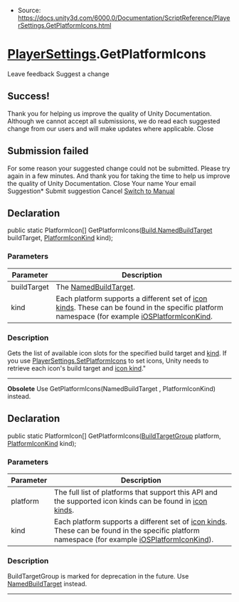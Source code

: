 * Source: https://docs.unity3d.com/6000.0/Documentation/ScriptReference/PlayerSettings.GetPlatformIcons.html

#  [PlayerSettings](https://docs.unity3d.com/6000.0/Documentation/ScriptReference/PlayerSettings.html).GetPlatformIcons
Leave feedback
Suggest a change
## Success!
Thank you for helping us improve the quality of Unity Documentation. Although we cannot accept all submissions, we do read each suggested change from our users and will make updates where applicable.
Close
## Submission failed
For some reason your suggested change could not be submitted. Please <a>try again</a> in a few minutes. And thank you for taking the time to help us improve the quality of Unity Documentation.
Close
Your name Your email Suggestion* Submit suggestion
Cancel
[Switch to Manual](https://docs.unity3d.com/6000.0/Documentation/Manual/class-PlayerSettings.html "Go to PlayerSettings Component in the Manual")
## Declaration
public static PlatformIcon[] GetPlatformIcons([Build.NamedBuildTarget](https://docs.unity3d.com/6000.0/Documentation/ScriptReference/Build.NamedBuildTarget.html) buildTarget, [PlatformIconKind](https://docs.unity3d.com/6000.0/Documentation/ScriptReference/PlatformIconKind.html) kind); 
### Parameters
Parameter | Description  
---|---  
buildTarget | The [NamedBuildTarget](https://docs.unity3d.com/6000.0/Documentation/ScriptReference/Build.NamedBuildTarget.html).  
kind | Each platform supports a different set of [icon kinds](https://docs.unity3d.com/6000.0/Documentation/ScriptReference/PlatformIconKind.html). These can be found in the specific platform namespace (for example [iOSPlatformIconKind](https://docs.unity3d.com/6000.0/Documentation/ScriptReference/iOS.iOSPlatformIconKind.html).  
### Description
Gets the list of available icon slots for the specified build target and [kind](https://docs.unity3d.com/6000.0/Documentation/ScriptReference/PlatformIconKind.html).
If you use [PlayerSettings.SetPlatformIcons](https://docs.unity3d.com/6000.0/Documentation/ScriptReference/PlayerSettings.SetPlatformIcons.html) to set icons, Unity needs to retrieve each icon's build target and [icon kind](https://docs.unity3d.com/6000.0/Documentation/ScriptReference/PlatformIconKind.html)."
* * *
**Obsolete** Use GetPlatformIcons(NamedBuildTarget , PlatformIconKind) instead.
## Declaration
public static PlatformIcon[] GetPlatformIcons([BuildTargetGroup](https://docs.unity3d.com/6000.0/Documentation/ScriptReference/BuildTargetGroup.html) platform, [PlatformIconKind](https://docs.unity3d.com/6000.0/Documentation/ScriptReference/PlatformIconKind.html) kind); 
### Parameters
Parameter | Description  
---|---  
platform | The full list of platforms that support this API and the supported icon kinds can be found in [icon kinds](https://docs.unity3d.com/6000.0/Documentation/ScriptReference/PlatformIconKind.html).  
kind | Each platform supports a different set of [icon kinds](https://docs.unity3d.com/6000.0/Documentation/ScriptReference/PlatformIconKind.html). These can be found in the specific platform namespace (for example [iOSPlatformIconKind](https://docs.unity3d.com/6000.0/Documentation/ScriptReference/iOS.iOSPlatformIconKind.html)).  
### Description
BuildTargetGroup is marked for deprecation in the future. Use [NamedBuildTarget](https://docs.unity3d.com/6000.0/Documentation/ScriptReference/Build.NamedBuildTarget.html) instead.
* * *
